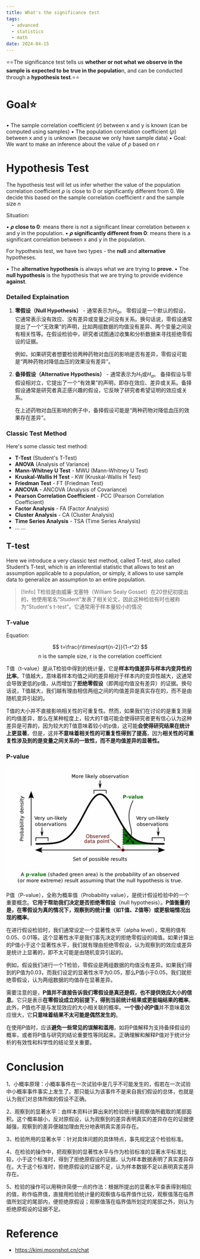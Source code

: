 ```yaml
---
title: What's the significance test
tags:
  - advanced
  - statistics
  - math
date: 2024-04-15
---
```

⭐⭐The significance test tells us **whether or not what we observe in the sample is expected to be true in the populatio**n, and can be conducted through a **hypothesis test**.⭐⭐

# Goal⭐

• The sample correlation coefficient ($r$) between x and y is known (can be computed using samples)
• The population correlation coefficient ($\rho$) between x and y is unknown (because we only have sample data)
• Goal: We want to make an inference about the value of $\rho$ based on $r$


# Hypothesis Test

The hypothesis test will let us infer whether the value of the population correlation coefficient $\rho$ is close to 0 or significantly different from 0. We decide this based on the sample correlation coefficient $r$ and the sample size $n$

Situation:

• **$\rho$ close to 0**: means there is not a significant linear correlation between x and y in the population.
• **$\rho$ significantly different from 0**: means there is a significant correlation between x and y in the population.

For hypothesis test, we have two types - the **null** and **alternative** hypotheses.

• The **alternative hypothesis** is always what we are trying to **prove**.
• The **null hypothesis** is the hypothesis that we are trying to provide evidence **against**.

### Detailed Explaination

1. **零假设（Null Hypothesis）** - 通常表示为$H_0$​。 零假设是一个默认的假设，它通常表示没有效应、没有差异或变量之间没有关系。换句话说，零假设通常提出了一个“无效果”的声明，比如两组数据的均值没有差异、两个变量之间没有相关性等。在假设检验中，研究者试图通过收集和分析数据来寻找拒绝零假设的证据。
    
    例如，如果研究者想要检验两种药物对血压的影响是否有差异，零假设可能是“两种药物对降低血压的效果没有差异”。
    
2. **备择假设（Alternative Hypothesis）** - 通常表示为$H_1$或$H_a$​。 备择假设与零假设相对立，它提出了一个“有效果”的声明，即存在效应、差异或关系。备择假设通常是研究者真正感兴趣的假设，它反映了研究者希望证明的效应或关系。
    
    在上述药物对血压影响的例子中，备择假设可能是“两种药物对降低血压的效果存在差异”。


### Classic Test Method

Here's some classic test method:

* **T-Test** (Student's T-Test)
* **ANOVA** (Analysis of Variance)
* **Mann-Whitney U Test** - MWU (Mann-Whitney U Test)
* **Kruskal-Wallis H Test** - KW (Kruskal-Wallis H Test)
* **Friedman Test** - FT (Friedman Test)
* **ANCOVA** - ANCOVA (Analysis of Covariance)
* **Pearson Correlation Coefficient** - PCC (Pearson Correlation Coefficient)
* **Factor Analysis** - FA (Factor Analysis)
* **Cluster Analysis** - CA (Cluster Analysis)
* **Time Series Analysis** - TSA (Time Series Analysis)
* ... ...

## T-test

Here we introduce a very classic test method, called T-test, also called Student’s T-test, which is an inferential statistic that allows to test an assumption applicable to a population, or simply, it allows to use sample data to generalize an assumption to an entire population.


> [!info] 
> T检验是由威廉·戈塞特（William Sealy Gosset）在20世纪初提出的，他使用笔名“Student”发表了相关论文，因此这种检验有时也被称为“Student's t-test”。它通常用于样本量较小的情况 
### T-value

Equation:

$$
t=\frac{r\times\sqrt{n-2}}{1-r^2}
$$
$$
\text{n is the sample size, r is the correlation coefficient}
$$

T值（t-value）是从T检验中得到的统计量，它是**样本均值差异与样本内变异性的比率**。T值越大，意味着样本均值之间的差异相对于样本内的变异性越大，这通常会导致更低的p值，从而增加了**拒绝零假设**（即两组均值没有差异）的证据。换句话说，T值越大，我们越有理由相信两组之间的均值差异是真实存在的，而不是由随机变异引起的。

T值的大小并不直接影响相关性的可重复性。然而，如果我们在讨论的是重复测量的均值差异，那么在某种程度上，较大的T值可能会使得研究者更有信心认为这种差异是可靠的，因为较大的T值意味着较小的p值，这可能**会使得研究结果在统计上更显著**。但是，这并**不意味着相关性的可重复性得到了提高**，因为**相关性的可重复性涉及到的是变量之间关系的一致性，而不是均值差异的显著性。**

### P-value

![](math/Statistics/significance_test/attachments/Pasted%20image%2020240415174359.png)


P值（P-value），全称为概率值（Probability value），是统计假设检验中的一个重要概念。**它用于帮助我们决定是否拒绝零假设**（null hypothesis）。**P值衡量的是，在零假设为真的情况下，观察到的统计量（如T值、Z值等）或更极端情况出现的概率**。

在进行假设检验时，我们通常设定一个显著性水平（alpha level），常用的值有0.05、0.01等。这个显著性水平是我们事先决定的拒绝零假设的阈值。如果计算出的P值小于这个显著性水平，我们就有理由拒绝零假设，认为观察到的效应或差异是统计上显著的，即不太可能是由随机变异引起的。

例如，假设我们进行一个T检验，零假设是两组数据的均值没有差异。如果我们得到的P值为0.03，而我们设定的显著性水平为0.05，那么P值小于0.05，我们就拒绝零假设，认为两组数据的均值存在显著差异。

需要注意的是，**P值并不直接告诉我们零假设是真还是假，也不提供效应大小的信息**。它只是表示**在零假设成立的前提下，得到当前统计结果或更极端结果的概率**。此外，P值也不是与发现效应的大小相关联的概率。**一个很小的P值**并不意味着效应很大，它**只意味着结果不太可能是偶然发生的**。

在使用P值时，应该**避免一些常见的误解和滥用**，如将P值解释为支持备择假设的概率，或者将P值与研究的结论重要性等同起来。正确理解和解释P值对于统计分析的有效性和科学性的结论至关重要。

# Conclusion

1、小概率原理：小概率事件在一次试验中是几乎不可能发生的，假若在一次试验中小概率事件事实上发生了。那只能认为该事件不是来自我们假设的总体，也就是认为我们对总体所做的假设不正确。

2、观察到的显著水平：由样本资料计算出来的检验统计量观察值所截取的尾部面积。这个概率越小，反对原假设，认为观察到的差异表明真实的差异存在的证据便越强，观察到的差异便越加理由充分地表明真实差异存在。

3、检验所用的显著水平：针对具体问题的具体特点，事先规定这个检验标准。

4、在检验的操作中，把观察到的显著性水平与作为检验标准的显著水平标准比较，小于这个标准时，得到了拒绝原假设的证据，认为样本数据表明了真实差异存在。大于这个标准时，拒绝原假设的证据不足，认为样本数据不足以表明真实差异存在。

5、检验的操作可以用稍许简便一点的作法：根据所提出的显著水平查表得到相应的值，称作临界值，直接用检验统计量的观察值与临界值作比较，观察值落在临界值所划定的尾部内，便拒绝原假设；观察值落在临界值所划定的尾部之外，则认为拒绝原假设的证据不足。


# Reference

* https://kimi.moonshot.cn/chat